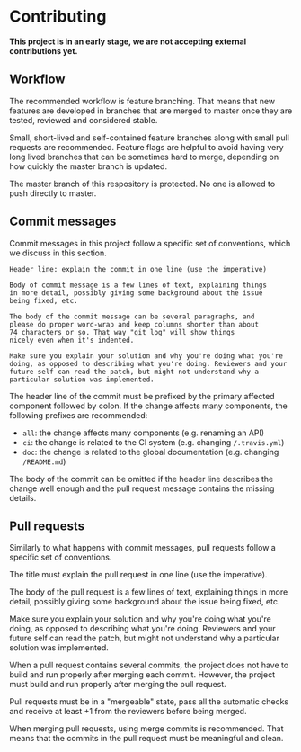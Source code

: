 # Contributing

**This project is in an early stage, we are not accepting external
contributions yet.**

## Workflow

The recommended workflow is feature branching. That means that new features are
developed in branches that are merged to master once they are tested, reviewed
and considered stable.

Small, short-lived and self-contained feature branches along with small pull
requests are recommended. Feature flags are helpful to avoid having very long
lived branches that can be sometimes hard to merge, depending on how quickly
the master branch is updated.

The master branch of this respository is protected. No one is allowed to push
directly to master.

## Commit messages

Commit messages in this project follow a specific set of conventions, which we
discuss in this section.

```
Header line: explain the commit in one line (use the imperative)

Body of commit message is a few lines of text, explaining things
in more detail, possibly giving some background about the issue
being fixed, etc.

The body of the commit message can be several paragraphs, and
please do proper word-wrap and keep columns shorter than about
74 characters or so. That way "git log" will show things
nicely even when it's indented.

Make sure you explain your solution and why you're doing what you're
doing, as opposed to describing what you're doing. Reviewers and your
future self can read the patch, but might not understand why a
particular solution was implemented.
```

The header line of the commit must be prefixed by the primary affected
component followed by colon. If the change affects many components, the
following prefixes are recommended:

- `all`: the change affects many components (e.g. renaming an API)
- `ci`: the change is related to the CI system (e.g. changing `/.travis.yml`)
- `doc`: the change is related to the global documentation (e.g. changing
  `/README.md`)

The body of the commit can be omitted if the header line describes the change
well enough and the pull request message contains the missing details.

## Pull requests

Similarly to what happens with commit messages, pull requests follow a specific
set of conventions.

The title must explain the pull request in one line (use the imperative).

The body of the pull request is a few lines of text, explaining things in more
detail, possibly giving some background about the issue being fixed, etc.

Make sure you explain your solution and why you're doing what you're doing, as
opposed to describing what you're doing. Reviewers and your future self can
read the patch, but might not understand why a particular solution was
implemented.

When a pull request contains several commits, the project does not have to
build and run properly after merging each commit. However, the project must
build and run properly after merging the pull request.

Pull requests must be in a "mergeable" state, pass all the automatic checks and
receive at least +1 from the reviewers before being merged.

When merging pull requests, using merge commits is recommended. That means
that the commits in the pull request must be meaningful and clean.

